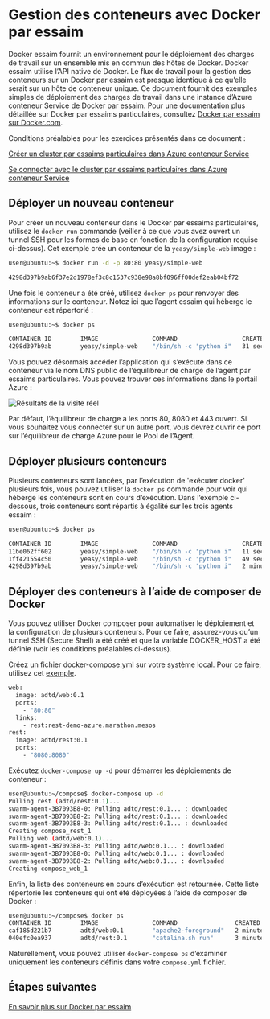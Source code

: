 <properties
   pageTitle="Gestion des conteneurs conteneur Service Azure avec Docker par essaim | Microsoft Azure"
   description="Déployer des conteneurs à un Docker par essaims particulaires dans Azure conteneur Service"
   services="container-service"
   documentationCenter=""
   authors="neilpeterson"
   manager="timlt"
   editor=""
   tags="acs, azure-container-service"
   keywords="Services-docker, conteneurs, Micro, Mesos, Azure"/>

<tags
   ms.service="container-service"
   ms.devlang="na"
   ms.topic="get-started-article"
   ms.tgt_pltfrm="na"
   ms.workload="na"
   ms.date="09/13/2016"
   ms.author="timlt"/>

# <a name="container-management-with-docker-swarm"></a>Gestion des conteneurs avec Docker par essaim

Docker essaim fournit un environnement pour le déploiement des charges de travail sur un ensemble mis en commun des hôtes de Docker. Docker essaim utilise l’API native de Docker. Le flux de travail pour la gestion des conteneurs sur un Docker par essaim est presque identique à ce qu’elle serait sur un hôte de conteneur unique. Ce document fournit des exemples simples de déploiement des charges de travail dans une instance d’Azure conteneur Service de Docker par essaim. Pour une documentation plus détaillée sur Docker par essaims particulaires, consultez [Docker par essaim sur Docker.com](https://docs.docker.com/swarm/).

Conditions préalables pour les exercices présentés dans ce document :

[Créer un cluster par essaims particulaires dans Azure conteneur Service](container-service-deployment.md)

[Se connecter avec le cluster par essaims particulaires dans Azure conteneur Service](container-service-connect.md)

## <a name="deploy-a-new-container"></a>Déployer un nouveau conteneur

Pour créer un nouveau conteneur dans le Docker par essaims particulaires, utilisez le `docker run` commande (veiller à ce que vous avez ouvert un tunnel SSH pour les formes de base en fonction de la configuration requise ci-dessus). Cet exemple crée un conteneur de la `yeasy/simple-web` image :


```bash
user@ubuntu:~$ docker run -d -p 80:80 yeasy/simple-web

4298d397b9ab6f37e2d1978ef3c8c1537c938e98a8bf096ff00def2eab04bf72
```

Une fois le conteneur a été créé, utilisez `docker ps` pour renvoyer des informations sur le conteneur. Notez ici que l’agent essaim qui héberge le conteneur est répertorié :


```bash
user@ubuntu:~$ docker ps

CONTAINER ID        IMAGE               COMMAND                  CREATED             STATUS              PORTS                 NAMES
4298d397b9ab        yeasy/simple-web    "/bin/sh -c 'python i"   31 seconds ago      Up 9 seconds        10.0.0.5:80->80/tcp   swarm-agent-34A73819-1/happy_allen
```  

Vous pouvez désormais accéder l’application qui s’exécute dans ce conteneur via le nom DNS public de l’équilibreur de charge de l’agent par essaims particulaires. Vous pouvez trouver ces informations dans le portail Azure :  


![Résultats de la visite réel](media/real-visit.jpg)  

Par défaut, l’équilibreur de charge a les ports 80, 8080 et 443 ouvert. Si vous souhaitez vous connecter sur un autre port, vous devrez ouvrir ce port sur l’équilibreur de charge Azure pour le Pool de l’Agent.

## <a name="deploy-multiple-containers"></a>Déployer plusieurs conteneurs

Plusieurs conteneurs sont lancées, par l’exécution de 'exécuter docker' plusieurs fois, vous pouvez utiliser la `docker ps` commande pour voir qui héberge les conteneurs sont en cours d’exécution. Dans l’exemple ci-dessous, trois conteneurs sont répartis à égalité sur les trois agents essaim :  


```bash
user@ubuntu:~$ docker ps

CONTAINER ID        IMAGE               COMMAND                  CREATED             STATUS              PORTS                 NAMES
11be062ff602        yeasy/simple-web    "/bin/sh -c 'python i"   11 seconds ago      Up 10 seconds       10.0.0.6:83->80/tcp   swarm-agent-34A73819-2/clever_banach
1ff421554c50        yeasy/simple-web    "/bin/sh -c 'python i"   49 seconds ago      Up 48 seconds       10.0.0.4:82->80/tcp   swarm-agent-34A73819-0/stupefied_ride
4298d397b9ab        yeasy/simple-web    "/bin/sh -c 'python i"   2 minutes ago       Up 2 minutes        10.0.0.5:80->80/tcp   swarm-agent-34A73819-1/happy_allen
```  

## <a name="deploy-containers-by-using-docker-compose"></a>Déployer des conteneurs à l’aide de composer de Docker

Vous pouvez utiliser Docker composer pour automatiser le déploiement et la configuration de plusieurs conteneurs. Pour ce faire, assurez-vous qu’un tunnel SSH (Secure Shell) a été créé et que la variable DOCKER_HOST a été définie (voir les conditions préalables ci-dessus).

Créez un fichier docker-compose.yml sur votre système local. Pour ce faire, utilisez cet [exemple](https://raw.githubusercontent.com/rgardler/AzureDevTestDeploy/master/docker-compose.yml).

```bash
web:
  image: adtd/web:0.1
  ports:
    - "80:80"
  links:
    - rest:rest-demo-azure.marathon.mesos
rest:
  image: adtd/rest:0.1
  ports:
    - "8080:8080"

```

Exécutez `docker-compose up -d` pour démarrer les déploiements de conteneur :


```bash
user@ubuntu:~/compose$ docker-compose up -d
Pulling rest (adtd/rest:0.1)...
swarm-agent-3B7093B8-0: Pulling adtd/rest:0.1... : downloaded
swarm-agent-3B7093B8-2: Pulling adtd/rest:0.1... : downloaded
swarm-agent-3B7093B8-3: Pulling adtd/rest:0.1... : downloaded
Creating compose_rest_1
Pulling web (adtd/web:0.1)...
swarm-agent-3B7093B8-3: Pulling adtd/web:0.1... : downloaded
swarm-agent-3B7093B8-0: Pulling adtd/web:0.1... : downloaded
swarm-agent-3B7093B8-2: Pulling adtd/web:0.1... : downloaded
Creating compose_web_1
```

Enfin, la liste des conteneurs en cours d’exécution est retournée. Cette liste répertorie les conteneurs qui ont été déployées à l’aide de composer de Docker :


```bash
user@ubuntu:~/compose$ docker ps
CONTAINER ID        IMAGE               COMMAND                CREATED             STATUS              PORTS                     NAMES
caf185d221b7        adtd/web:0.1        "apache2-foreground"   2 minutes ago       Up About a minute   10.0.0.4:80->80/tcp       swarm-agent-3B7093B8-0/compose_web_1
040efc0ea937        adtd/rest:0.1       "catalina.sh run"      3 minutes ago       Up 2 minutes        10.0.0.4:8080->8080/tcp   swarm-agent-3B7093B8-0/compose_rest_1
```

Naturellement, vous pouvez utiliser `docker-compose ps` d’examiner uniquement les conteneurs définis dans votre `compose.yml` fichier.

## <a name="next-steps"></a>Étapes suivantes

[En savoir plus sur Docker par essaim](https://docs.docker.com/swarm/)
